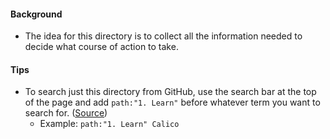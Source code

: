 #### Background
- The idea for this directory is to collect all the information needed to decide what course of action to take.
#### Tips
- To search just this directory from GitHub, use the search bar at the top of the page and add `path:"1. Learn"` before whatever term you want to search for. ([Source](https://help.github.com/articles/searching-code/))
  - Example: `path:"1. Learn" Calico`
